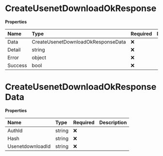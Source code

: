 # CreateUsenetDownloadOkResponse

**Properties**

| Name    | Type                               | Required | Description |
| :------ | :--------------------------------- | :------- | :---------- |
| Data    | CreateUsenetDownloadOkResponseData | ❌       |             |
| Detail  | string                             | ❌       |             |
| Error   | object                             | ❌       |             |
| Success | bool                               | ❌       |             |

# CreateUsenetDownloadOkResponseData

**Properties**

| Name             | Type   | Required | Description |
| :--------------- | :----- | :------- | :---------- |
| AuthId           | string | ❌       |             |
| Hash             | string | ❌       |             |
| UsenetdownloadId | string | ❌       |             |
